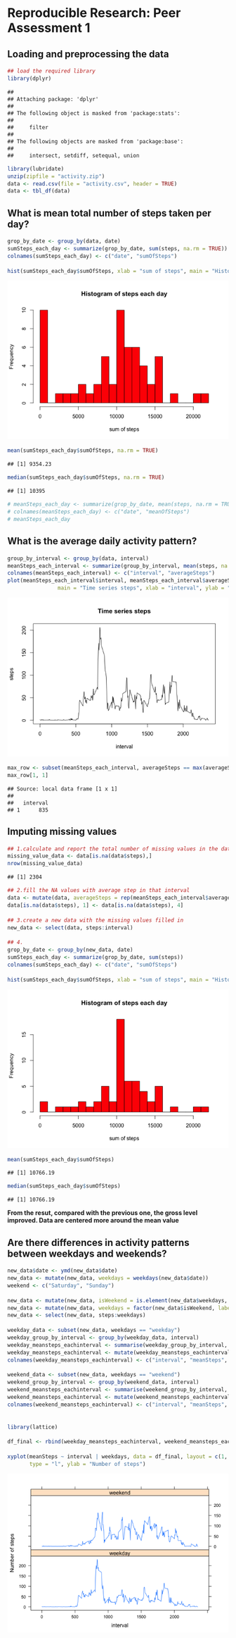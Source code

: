 # Reproducible Research: Peer Assessment 1


## Loading and preprocessing the data

```r
## load the required library
library(dplyr)
```

```
## 
## Attaching package: 'dplyr'
## 
## The following object is masked from 'package:stats':
## 
##     filter
## 
## The following objects are masked from 'package:base':
## 
##     intersect, setdiff, setequal, union
```

```r
library(lubridate)
unzip(zipfile = "activity.zip")
data <- read.csv(file = "activity.csv", header = TRUE)
data <- tbl_df(data)
```



## What is mean total number of steps taken per day?

```r
grop_by_date <- group_by(data, date)
sumSteps_each_day <- summarize(grop_by_date, sum(steps, na.rm = TRUE))
colnames(sumSteps_each_day) <- c("date", "sumOfSteps")

hist(sumSteps_each_day$sumOfSteps, xlab = "sum of steps", main = "Histogram of steps each day", breaks = 20, col = "red")
```

![](PA1_template_files/figure-html/unnamed-chunk-2-1.png) 

```r
mean(sumSteps_each_day$sumOfSteps, na.rm = TRUE)
```

```
## [1] 9354.23
```

```r
median(sumSteps_each_day$sumOfSteps, na.rm = TRUE)
```

```
## [1] 10395
```

```r
# meanSteps_each_day <- summarize(grop_by_date, mean(steps, na.rm = TRUE))
# colnames(meanSteps_each_day) <- c("date", "meanOfSteps")
# meanSteps_each_day
```



## What is the average daily activity pattern?

```r
group_by_interval <- group_by(data, interval)
meanSteps_each_interval <- summarize(group_by_interval, mean(steps, na.rm = TRUE))
colnames(meanSteps_each_interval) <- c("interval", "averageSteps")
plot(meanSteps_each_interval$interval, meanSteps_each_interval$averageSteps, type = "l",
                main = "Time series steps", xlab = "interval", ylab = "steps")
```

![](PA1_template_files/figure-html/unnamed-chunk-3-1.png) 

```r
max_row <- subset(meanSteps_each_interval, averageSteps == max(averageSteps))
max_row[1, 1]
```

```
## Source: local data frame [1 x 1]
## 
##   interval
## 1      835
```


## Imputing missing values

```r
## 1.calculate and report the total number of missing values in the data set
missing_value_data <- data[is.na(data$steps),]
nrow(missing_value_data)
```

```
## [1] 2304
```

```r
## 2.fill the NA values with average step in that interval
data <- mutate(data, averageSteps = rep(meanSteps_each_interval$averageSteps, (nrow(data) /nrow(meanSteps_each_interval)) ))
data[is.na(data$steps), 1] <- data[is.na(data$steps), 4]

## 3.create a new data with the missing values filled in
new_data <- select(data, steps:interval)

## 4.
grop_by_date <- group_by(new_data, date)
sumSteps_each_day <- summarize(grop_by_date, sum(steps))
colnames(sumSteps_each_day) <- c("date", "sumOfSteps")

hist(sumSteps_each_day$sumOfSteps, xlab = "sum of steps", main = "Histogram of steps each day", breaks = 20, col = "red")
```

![](PA1_template_files/figure-html/unnamed-chunk-4-1.png) 

```r
mean(sumSteps_each_day$sumOfSteps)
```

```
## [1] 10766.19
```

```r
median(sumSteps_each_day$sumOfSteps)
```

```
## [1] 10766.19
```
**From the resut, compared with the previous one, the gross level improved. Data are centered more around the mean value**


## Are there differences in activity patterns between weekdays and weekends?

```r
new_data$date <- ymd(new_data$date)
new_data <- mutate(new_data, weekdays = weekdays(new_data$date))
weekend <- c("Saturday", "Sunday")

new_data <- mutate(new_data, isWeekend = is.element(new_data$weekdays, weekend))
new_data <- mutate(new_data, weekdays = factor(new_data$isWeekend, labels = c("weekday", "weekend")))
new_data <- select(new_data, steps:weekdays)

weekday_data <- subset(new_data, weekdays == "weekday")
weekday_group_by_interval <- group_by(weekday_data, interval)
weekday_meansteps_eachinterval <- summarise(weekday_group_by_interval, mean(steps))
weekday_meansteps_eachinterval <- mutate(weekday_meansteps_eachinterval, weekdays = rep("weekday", nrow(weekday_meansteps_eachinterval)))
colnames(weekday_meansteps_eachinterval) <- c("interval", "meanSteps", "weekdays")

weekend_data <- subset(new_data, weekdays == "weekend")
weekend_group_by_interval <- group_by(weekend_data, interval)
weekend_meansteps_eachinterval <- summarise(weekend_group_by_interval, mean(steps))
weekend_meansteps_eachinterval <- mutate(weekend_meansteps_eachinterval, weekdays = rep("weekend", nrow(weekend_meansteps_eachinterval)))
colnames(weekend_meansteps_eachinterval) <- c("interval", "meanSteps", "weekdays")


library(lattice)

df_final <- rbind(weekday_meansteps_eachinterval, weekend_meansteps_eachinterval)

xyplot(meanSteps ~ interval | weekdays, data = df_final, layout = c(1, 2), 
       type = "l", ylab = "Number of steps")
```

![](PA1_template_files/figure-html/unnamed-chunk-5-1.png) 
